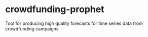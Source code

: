 # crowdfunding-prophet
Tool for producing high quality forecasts for time series data from crowdfunding campaigns
